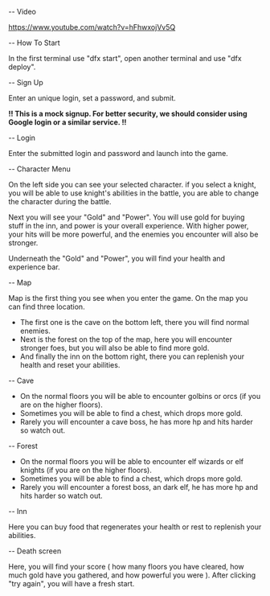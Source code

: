-- Video

https://www.youtube.com/watch?v=hFhwxojVv5Q

-- How To Start

  In the first terminal use "dfx start", open another terminal and use "dfx deploy".

-- Sign Up

  Enter an unique login, set a password, and submit.
  
  **!! This is a mock signup. For better security, we should consider using Google login or a similar service. !!**

-- Login 

  Enter the submitted login and password and launch into the game.

-- Character Menu

  On the left side you can see your selected character. if you select a knight,
  you will be able to use knight's abilities in the battle,
  you are able to change the character during the battle.

  Next you will see your "Gold" and "Power".
  You will use gold for buying stuff in the inn, and power is your overall experience.
  With higher power, your hits will be more powerful,
  and the enemies you encounter will also be stronger.

  Underneath the "Gold" and "Power", you will find your health and experience bar.

-- Map

  Map is the first thing you see when you enter the game. On the map you can find three location.
  - The first one is the cave on the bottom left, there you will find normal enemies.
  - Next is the forest on the top of the map, here you will encounter stronger foes, but you will also be able to find more gold.
  - And finally the inn on the bottom right, there you can replenish your health and reset your abilities.

-- Cave 

  - On the normal floors you will be able to encounter golbins or orcs (if you are on the higher floors).
  - Sometimes you will be able to find a chest, which drops more gold.
  - Rarely you will encounter a cave boss, he has more hp and hits harder so watch out.

-- Forest

  - On the normal floors you will be able to encounter elf wizards or elf knights (if you are on the higher floors).
  - Sometimes you will be able to find a chest, which drops more gold.
  - Rarely you will encounter a forest boss, an dark elf, he has more hp and hits harder so watch out.

-- Inn

  Here you can buy food that regenerates your health or rest to replenish your abilities.

-- Death screen

  Here, you will find your score ( how many floors you have cleared, how much gold have you gathered, and how powerful you were ).
  After clicking "try again", you will have a fresh start.
